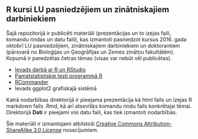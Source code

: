 ## R kursi LU pasniedzējiem un zinātniskajiem darbiniekiem

Šajā repozitorijā ir publicēti materiāli (prezentācijas un to izejas faili, komandu rindas un datu faili), kas izmantoti pasniedzot kursus 2016. gada oktobrī LU pasniedzējiem, zinātniskajiem darbiniekiem un doktorantiem (pārsvarā no Bioloģijas un Ģeogrāfijas un Zemes zinātņu fakultātēm). Kopumā ir paredzētas četras tēmas (visas var nebūt vēl publicētas).


* [Ievads darbā ar R un RStudio](/Ievads_R_RStudio)
* [Pamatstatistiskie testi programmā R](/Pamatstatistiskie_testi_R)
* [RCommander](/RCommander)
* Ievads ggplot2 grafiskajā sistēmā

Katrā nodarbības direktorijā ir pieejama prezentācija kā html fails un izejas R markdown fails .Rmd, kā arī atsevišķs komandu rindu fails konkrētajai tēmai. Direktorijā **Dati** ir pieejami visi datu faili, kas tiek izmantoti nodarbībās.


Šie materiāli ir izmantojami atbilstoši [Creative Commons Attribution-ShareAlike 3.0 License](http://creativecommons.org/licenses/by-sa/3.0/) nosacījumiem.